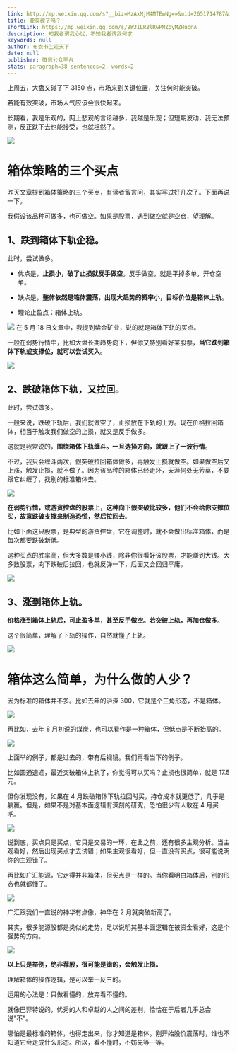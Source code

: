 ```yaml
---
link: http://mp.weixin.qq.com/s?__biz=MzAxMjM4MTEwNg==&mid=2651714787&idx=1&sn=c9be62eed633028a90a9bd3c02f62a76&chksm=804bea3eb73c632840e588c071624c7d05374cd8c932ca930d2061694ac84cc8b0c2dfde9283#rd
title: 要突破了吗？
shortLink: https://mp.weixin.qq.com/s/BW3ILR8lRGPMZpyMZHucnA
description: 知我者谓我心忧，不知我者谓我何求
keywords: null
author: 布衣书生走天下
date: null
publisher: 微信公众平台
stats: paragraph=38 sentences=2, words=2
---
```


上周五，大盘又碰了下 3150 点，市场来到关键位置，关注何时能突破。

若能有效突破，市场人气应该会很快起来。

长期看，我是乐观的，网上悲观的言论越多，我越是乐观；但短期波动，我无法预测，反正跌下去也能接受，也就坦然了。

![](https://mmbiz.qpic.cn/mmbiz_png/52ldaLQ7yeSjG5YEa90zC56zVU7S34Rp0ia0lVZUnh8o5ic0NXSpRSYAJxnIXJukw4tcBk9EqibT5boW191E3NzQA/640?wx_fmt=png&wxfrom=5&wx_lazy=1&wx_co=1)

# 箱体策略的三个买点

昨天文章提到箱体策略的三个买点，有读者留言问，其实写过好几次了。下面再说一下。

我假设该品种可做多，也可做空。如果是股票，遇到做空就是空仓，望理解。

## 1、跌到箱体下轨企稳。

此时，尝试做多。

- 优点是，**止损小，破了止损就反手做空**。反手做空，就是平掉多单，开仓空单。

- 缺点是，**整体依然是箱体震荡，出现大趋势的概率小，目标价位是箱体上轨**。

- 理论止盈点：箱体上轨。

![](https://mmbiz.qpic.cn/mmbiz_jpg/52ldaLQ7yeShzbgERjffAylnFnm75m8ZcMEcCn1G04WcKgXCS9ciaO9vcUQ7ibIR0I6LgxkJyNLZyibDMico1t8kPQ/640?wx_fmt=jpeg&wxfrom=5&wx_lazy=1&wx_co=1)
在 5 月 18 日文章中，我提到紫金矿业，说的就是箱体下轨的买点。

一般在弱势行情中，比如大盘长期趋势向下，但你又特别看好某股票，**当它跌到箱体下轨或支撑位，就可以尝试买入**。

![](https://mmbiz.qpic.cn/mmbiz_png/52ldaLQ7yeSjG5YEa90zC56zVU7S34RpKzaOribPKOfafxjTkUxnZSFbpjMXC3u8ZaDJO1yfTZyIK31BlkCuwibA/640?wx_fmt=png&wxfrom=5&wx_lazy=1&wx_co=1)

## 2、跌破箱体下轨，又拉回。

此时，尝试做多。

一般来说，跌破下轨后，我们就做空了，止损放在下轨的上方。现在价格拉回箱体，相当于触发我们做空的止损，就又是反手做多。

这就是我常说的，**围绕箱体下轨缠斗。一旦选择方向，就跟上了一波行情**。

不过，我只会缠斗两次，假突破拉回箱体做多，再触发止损就做空。如果做空后又上涨，触发止损，就不做了。因为该品种的箱体已经走坏，天涯何处无芳草，不要跟它纠缠了，找别的标准箱体去。

![](https://mmbiz.qpic.cn/mmbiz_jpg/52ldaLQ7yeShzbgERjffAylnFnm75m8Zmoxf6pLfRZp3FA0aIbez9BxiaAZMsLF5UwMEUx5RiatIfp51TVuY7picA/640?wx_fmt=jpeg&wxfrom=5&wx_lazy=1&wx_co=1)

**在弱势行情，或游资控盘的股票上，这种向下假突破比较多，他们不会给你支撑位买，故意跌破支撑来制造恐慌，然后拉回去**。

比如下面这只股票，是典型的游资控盘，它在调整时，就不会做出标准箱体，而是每次都要跌破新低。

这种买点的胜率高，但大多数是赚小钱，除非你很看好该股票，才能赚到大钱。大多数股票，向下跌破后拉回，也就反弹一下，后面又会回归平庸。

![](https://mmbiz.qpic.cn/mmbiz_png/52ldaLQ7yeSjG5YEa90zC56zVU7S34RpVjGuibgZpwQe2TqWKHJbaLXE7ibulIZQJAhhZvIKgKbtQiabkaIaQz8fQ/640?wx_fmt=png&wxfrom=5&wx_lazy=1&wx_co=1)

## 3、涨到箱体上轨。

**价格涨到箱体上轨后，可止盈多单，甚至反手做空。若突破上轨，再加仓做多**。

这个很简单，理解了下轨的操作，自然就懂了上轨。

![](https://mmbiz.qpic.cn/mmbiz_jpg/52ldaLQ7yeShzbgERjffAylnFnm75m8Zucx9QEXwIfeFH9wRHX3L8va1cvibJibCzBhxmMfuwUCKwLIhA6HCyW8Q/640?wx_fmt=jpeg&wxfrom=5&wx_lazy=1&wx_co=1)

# 箱体这么简单，为什么做的人少？

因为标准的箱体并不多。比如去年的沪深 300，它就是个三角形态，不是箱体。

![](https://mmbiz.qpic.cn/mmbiz_jpg/52ldaLQ7yeShzbgERjffAylnFnm75m8ZibceQQpFcj1vVsgt5Q0Kvj67D7JACZqTWxqG3f8SDQ7PoqzQu4L2INw/640?wx_fmt=jpeg&wxfrom=5&wx_lazy=1&wx_co=1)

再比如，去年 8 月初说的煤炭，也可以看作是一种箱体，但低点是不断抬高的。

![](https://mmbiz.qpic.cn/mmbiz_jpg/52ldaLQ7yeShzbgERjffAylnFnm75m8Z9cTVheTYW4ib4ZjGSEDjq5xsxlrIiajtPoHmuAn3xbvktGS3paWacRQA/640?wx_fmt=jpeg&wxfrom=5&wx_lazy=1&wx_co=1)

上面举的例子，都是过去的，带有后视镜。我们再看当下的例子。

比如圆通速递，最近突破箱体上轨了，你觉得可以买吗？止损也很简单，就是 17.5 元。

但你发现没有，如果在 4 月跌破箱体下轨拉回时买，持仓成本就更低了，几乎是躺赢。但是，如果不是对基本面逻辑有深刻的研究，恐怕很少有人敢在 4 月买吧。

![](https://mmbiz.qpic.cn/mmbiz_png/52ldaLQ7yeSjG5YEa90zC56zVU7S34Rpic5Zyu93e0jkrWa3ZHuYH2abQgVhneJGC4la1SOkP1WU4boibJanEA8A/640?wx_fmt=png&wxfrom=5&wx_lazy=1&wx_co=1)

说到底，买点只是买点，它只是交易的一环，在此之前，还有很多主观分析。当主观看好，然后出现买点才去试错；如果主观很看好，但一直没有买点，很可能说明你的主观错了。

再比如广汇能源，它走得并非箱体，但买点是一样的。当你看明白箱体后，别的形态也就都懂了。

![](https://mmbiz.qpic.cn/mmbiz_png/52ldaLQ7yeSjG5YEa90zC56zVU7S34RpdLN0qict7thxQLKxsqO7vKZw1CV8v7HKUicGbmTxniaVHPn7qHNBjowFA/640?wx_fmt=png&wxfrom=5&wx_lazy=1&wx_co=1)

广汇跟我们一直说的神华有点像，神华在 2 月就突破新高了。

其实，很多能源股都是类似的走势，足以说明其基本面逻辑在被资金看好，这是个强势的方向。

![](https://mmbiz.qpic.cn/mmbiz_png/52ldaLQ7yeSjG5YEa90zC56zVU7S34RpOUS7iaicjH6dK4lzonBpEDUPSVU9xAFr3JZrTIyXjAj8l5CoXic6b7ic3w/640?wx_fmt=png&wxfrom=5&wx_lazy=1&wx_co=1)

**以上只是举例，绝非荐股，很可能是错的，会触发止损。**

理解箱体的操作逻辑，是可以举一反三的。

运用的心法是：只做看懂的，放弃看不懂的。

就像巴菲特说的，优秀的人和卓越的人之间的差别，恰恰在于后者几乎总会说"不"。

哪怕是最标准的箱体，也得走出来，你才知道是箱体。刚开始股价震荡时，谁也不知道它会走成什么形态。所以，看不懂时，不妨先等一等。
